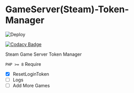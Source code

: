 # GameServer(Steam)-Token-Manager #

![Deploy](https://github.com/alix1383/GM-Token-Manager/actions/workflows/Deploy.yml/badge.svg)


[![Codacy Badge](https://app.codacy.com/project/badge/Grade/a363bbe5fa5c49838e843eb2f3b75ae2)](https://www.codacy.com/gh/alix1383/GM-Token-Manager/dashboard?utm_source=github.com&amp;utm_medium=referral&amp;utm_content=alix1383/GM-Token-Manager&amp;utm_campaign=Badge_Grade)

Steam Game Server Token Manager
 
`PHP >= 8` Require

- [X] ResetLoginToken
- [ ] Logs
- [ ] Add More Games
